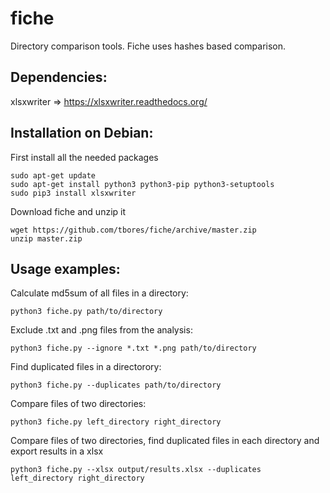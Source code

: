 fiche
=====

Directory comparison tools. Fiche uses hashes based comparison.

Dependencies:
-------------
xlsxwriter => https://xlsxwriter.readthedocs.org/

Installation on Debian:
-----------------------
First install all the needed packages
```
sudo apt-get update
sudo apt-get install python3 python3-pip python3-setuptools
sudo pip3 install xlsxwriter
```

Download fiche and unzip it
```
wget https://github.com/tbores/fiche/archive/master.zip
unzip master.zip
```


Usage examples:
---------------
Calculate md5sum of all files in a directory:

```
python3 fiche.py path/to/directory
```

Exclude .txt and .png files from the analysis:
```
python3 fiche.py --ignore *.txt *.png path/to/directory
```

Find duplicated files in a directorory:

```
python3 fiche.py --duplicates path/to/directory
```

Compare files of two directories:

```
python3 fiche.py left_directory right_directory
```

Compare files of two directories, find duplicated files in each directory and export results in a xlsx

```
python3 fiche.py --xlsx output/results.xlsx --duplicates left_directory right_directory
```
